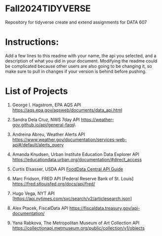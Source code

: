 # Fall2024TIDYVERSE

Repository for tidyverse create and extend assignments for DATA 607

# Instructions:

Add a few lines to this readme with your name, the api you selected, and a description of what you did in your document. Modifying the readme could be complicated because other users are also going to be changing it, so make sure to pull in changes if your version is behind before pushing.

# List of Projects

1.  George I. Hagstrom, EPA AQS API <https://aqs.epa.gov/aqsweb/documents/data_api.html>

2.  Sandra Dela Cruz, NWS 7day API <https://weather-gov.github.io/api/general-faqs>\

3.  Andreina Abreu, Weather Alerts API <https://www.weather.gov/documentation/services-web-api#/default/alerts_query>

4.  Amanda Knudsen, Urban Institute Education Data Explorer API <https://educationdata.urban.org/documentation/#direct_access>

5.  Curtis Elsasser, USDA API [FoodData Central API Guide](https://fdc.nal.usda.gov/api-guide.html)

6.  Marc Fridson, FRED API [Federal Reserve Bank of St. Louis] https://fred.stlouisfed.org/docs/api/fred/

7.  Hugo Vega, NYT API [<https://api.nytimes.com/svc/search/v2/articlesearch.json>]

8.  Alex Ptacek, FiscalData API <https://fiscaldata.treasury.gov/api-documentation/>

9.  Yana Rabkova, The Metropolitan Museum of Art Collection API <https://collectionapi.metmuseum.org/public/collection/v1/objects>
